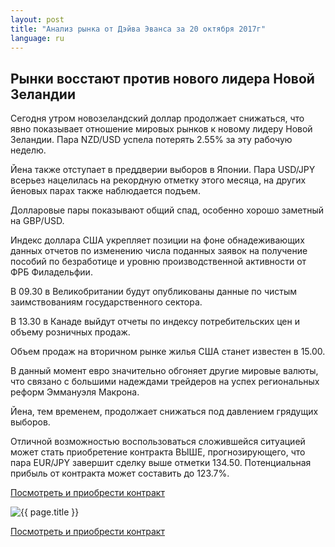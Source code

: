 ```yaml
---
layout: post
title: "Анализ рынка от Дэйва Эванса за 20 октября 2017г"
language: ru
---
```

## Рынки восстают против нового лидера Новой Зеландии

Сегодня утром новозеландский доллар продолжает снижаться, что явно показывает отношение мировых рынков к новому лидеру Новой Зеландии. Пара NZD/USD успела потерять 2.55% за эту рабочую неделю.

Йена также отступает в преддверии выборов в Японии. Пара USD/JPY всерьез нацелилась на рекордную отметку этого месяца, на других йеновых парах также наблюдается подъем.

Долларовые пары показывают общий спад, особенно хорошо заметный на GBP/USD.

Индекс доллара США укрепляет позиции на фоне обнадеживающих данных отчетов по изменению числа поданных заявок на получение пособий по безработице и уровню производственной активности от ФРБ Филадельфии.
 
 
В 09.30 в Великобритании будут опубликованы данные по чистым заимствованиям государственного сектора.

В 13.30 в Канаде  выйдут отчеты по индексу потребительских цен и объему розничных продаж.

Объем продаж на вторичном рынке жилья США станет известен в 15.00.
 
 
В данный момент евро значительно обгоняет другие мировые валюты, что связано с большими надеждами трейдеров на успех региональных реформ Эммануэля Макрона.

Йена, тем временем, продолжает снижаться под давлением грядущих выборов.

Отличной возможностью воспользоваться сложившейся ситуацией может стать приобретение контракта ВЫШЕ, прогнозирующего, что пара EUR/JPY завершит сделку выше отметки 134.50. Потенциальная прибыль от контракта может составить до 123.7%.


<a href="http://record.binary.com/_bivVDfg8lHux76XffYA0JmNd7ZgqdRLk/1/market=forex&underlying=frxEURJPY&formname=higherlower&duration_amount=14&duration_units=d&amount=10&amount_type=payout&expiry_type=duration&barrier=134.5&s=1&t=D8_Zx-PbPDtHH6eEtUVc2J0co5lt24DG" target="_blank">Посмотреть и приобрести контракт</a>

<img src="{{ site.url }}/images/oct/ru-20-oct-17.png" alt="{{ page.title }}"  title="{{ page.title }}">

<a href="%LINK%%?https://www.binary.com/d/trade.cgi?market=forex&underlying=frxEURJPY&formname=higherlower&duration_amount=14&duration_units=d&amount=10&amount_type=payout&expiry_type=duration&barrier=134.5&s=1&t=D8_Zx-PbPDtHH6eEtUVc2J0co5lt24DG" target="_blank">Посмотреть и приобрести контракт</a>